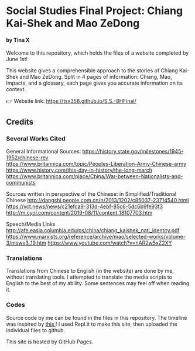 # Social Studies Final Project: Chiang Kai-Shek and Mao ZeDong
#### by Tina X
Welcome to this repository, which holds the files of a website completed by June 1st!


This website gives a comprehensible approach to the stories of Chiang Kai-Shek and Mao ZeDong. Split in 4 pages of information: Chiang, Mao, Impacts, and a glossary, each page gives you accurate information on its context. 

👉 Website link: https://tsx358.github.io/S.S.-8HFinal/

## Credits
### Several Works Cited
General Informational Sources:
https://history.state.gov/milestones/1945-1952/chinese-rev  <br>
https://www.britannica.com/topic/Peoples-Liberation-Army-Chinese-army<br>
https://www.history.com/this-day-in-history/the-long-march <br>
https://www.britannica.com/place/China/War-between-Nationalists-and-communists <br>

Sources written in perspective of the Chinese: in Simplified/Traditional Chinese
http://dangshi.people.com.cn/n/2013/1202/c85037-23714540.html  <br>
https://vct.news/news/c21efca9-313d-4ebf-85c6-5dc6b9fe93f3 <br>
http://m.cyol.com/content/2019-08/11/content_18107703.htm <br>

Speech/Media Links
http://afe.easia.columbia.edu/ps/china/chiang_kaishek_natl_identity.pdf <br>
https://www.marxists.org/reference/archive/mao/selected-works/volume-3/mswv3_19.htm https://www.youtube.com/watch?v=nAR2w5xZ2XY <br>

### Translations
Translations from Chinese to English (in the website) are done by me, without translating tools. I attempted to translate the media scripts to English to the best of my ability. Some sentences may feel off when reading it.

### Codes
Source code by me can be found in the files in this repository. 
The timeline was inspired by <a href="https://codepen.io/jen-huang/pen/LENZGX"> this </a>!
I used Repl.it to make this site, then uploaded the individual files to github. 

This site is hosted by GitHub Pages.

